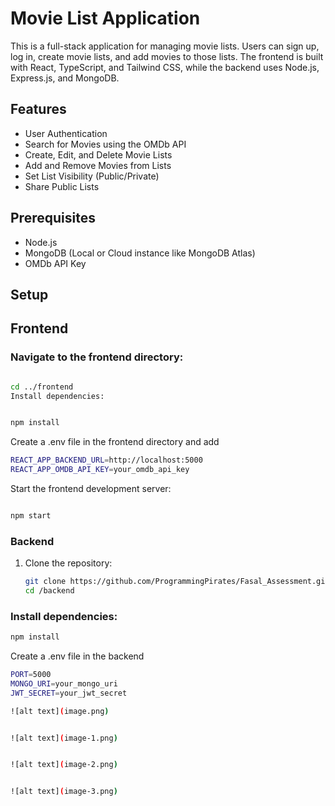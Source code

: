 # Movie List Application

This is a full-stack application for managing movie lists. Users can sign up, log in, create movie lists, and add movies to those lists. The frontend is built with React, TypeScript, and Tailwind CSS, while the backend uses Node.js, Express.js, and MongoDB.

## Features

- User Authentication
- Search for Movies using the OMDb API
- Create, Edit, and Delete Movie Lists
- Add and Remove Movies from Lists
- Set List Visibility (Public/Private)
- Share Public Lists

## Prerequisites

- Node.js
- MongoDB (Local or Cloud instance like MongoDB Atlas)
- OMDb API Key

## Setup

## Frontend
### Navigate to the frontend directory:

```sh

cd ../frontend
Install dependencies:
```
```sh

npm install

```
Create a .env file in the frontend directory and add

```sh
REACT_APP_BACKEND_URL=http://localhost:5000
REACT_APP_OMDB_API_KEY=your_omdb_api_key
```
Start the frontend development server:

```sh

npm start
```
### Backend

1. Clone the repository:

   ```sh
   git clone https://github.com/ProgrammingPirates/Fasal_Assessment.git
   cd /backend
### Install dependencies:
```sh
npm install
```
Create a .env file in the backend 
```sh
PORT=5000
MONGO_URI=your_mongo_uri
JWT_SECRET=your_jwt_secret

![alt text](image.png)


![alt text](image-1.png)


![alt text](image-2.png)


![alt text](image-3.png)